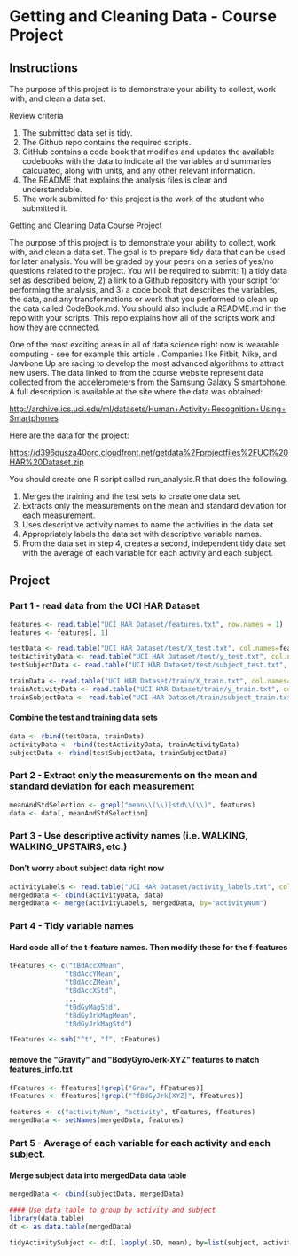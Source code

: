 # Getting and Cleaning Data - Course Project

## Instructions

The purpose of this project is to demonstrate your ability to collect, work with, and clean a data set.

Review criteria
1. The submitted data set is tidy.
2. The Github repo contains the required scripts.
3. GitHub contains a code book that modifies and updates the available codebooks with the data to indicate all the variables and summaries calculated, along with units, and any other relevant information.
4. The README that explains the analysis files is clear and understandable.
5. The work submitted for this project is the work of the student who submitted it.

Getting and Cleaning Data Course Project

The purpose of this project is to demonstrate your ability to collect, work with, and clean a data set. The goal is to prepare tidy data that can be used for later analysis. You will be graded by your peers on a series of yes/no questions related to the project. You will be required to submit: 1) a tidy data set as described below, 2) a link to a Github repository with your script for performing the analysis, and 3) a code book that describes the variables, the data, and any transformations or work that you performed to clean up the data called CodeBook.md. You should also include a README.md in the repo with your scripts. This repo explains how all of the scripts work and how they are connected.

One of the most exciting areas in all of data science right now is wearable computing - see for example this article . Companies like Fitbit, Nike, and Jawbone Up are racing to develop the most advanced algorithms to attract new users. The data linked to from the course website represent data collected from the accelerometers from the Samsung Galaxy S smartphone. A full description is available at the site where the data was obtained:

http://archive.ics.uci.edu/ml/datasets/Human+Activity+Recognition+Using+Smartphones

Here are the data for the project:

https://d396qusza40orc.cloudfront.net/getdata%2Fprojectfiles%2FUCI%20HAR%20Dataset.zip

You should create one R script called run_analysis.R that does the following.

1. Merges the training and the test sets to create one data set.
2. Extracts only the measurements on the mean and standard deviation for each measurement.
3. Uses descriptive activity names to name the activities in the data set
4. Appropriately labels the data set with descriptive variable names.
5. From the data set in step 4, creates a second, independent tidy data set with the average of each variable for each activity and each subject.

## Project

### Part 1 - read data from the UCI HAR Dataset
```r
features <- read.table("UCI HAR Dataset/features.txt", row.names = 1)
features <- features[, 1]

testData <- read.table("UCI HAR Dataset/test/X_test.txt", col.names=features)
testActivityData <- read.table("UCI HAR Dataset/test/y_test.txt", col.names="activityNum")
testSubjectData <- read.table("UCI HAR Dataset/test/subject_test.txt", col.names="subject")

trainData <- read.table("UCI HAR Dataset/train/X_train.txt", col.names=features)
trainActivityData <- read.table("UCI HAR Dataset/train/y_train.txt", col.names="activityNum")
trainSubjectData <- read.table("UCI HAR Dataset/train/subject_train.txt", col.names="subject")
```

#### Combine the test and training data sets
```r
data <- rbind(testData, trainData)
activityData <- rbind(testActivityData, trainActivityData)
subjectData <- rbind(testSubjectData, trainSubjectData)
```

### Part 2 - Extract only the measurements on the mean and standard deviation for each measurement
```r
meanAndStdSelection <- grepl("mean\\(\\)|std\\(\\)", features)
data <- data[, meanAndStdSelection]
```

### Part 3 - Use descriptive activity names (i.e. WALKING, WALKING_UPSTAIRS, etc.)
#### Don't worry about subject data right now
```r
activityLabels <- read.table("UCI HAR Dataset/activity_labels.txt", col.names=c("activityNum", "activity"))
mergedData <- cbind(activityData, data)
mergedData <- merge(activityLabels, mergedData, by="activityNum")
```

### Part 4 - Tidy variable names
#### Hard code all of the t-feature names. Then modify these for the f-features
```r
tFeatures <- c("tBdAccXMean",
              "tBdAccYMean",
              "tBdAccZMean",
              "tBdAccXStd",
              ...
              "tBdGyMagStd",
              "tBdGyJrkMagMean",
              "tBdGyJrkMagStd")

fFeatures <- sub("^t", "f", tFeatures)
```
#### remove the "Gravity" and "BodyGyroJerk-XYZ" features to match features_info.txt
```r
fFeatures <- fFeatures[!grepl("Grav", fFeatures)]
fFeatures <- fFeatures[!grepl("^fBdGyJrk[XYZ]", fFeatures)]

features <- c("activityNum", "activity", tFeatures, fFeatures)
mergedData <- setNames(mergedData, features)
```

### Part 5 - Average of each variable for each activity and each subject.
#### Merge subject data into mergedData data table
```r
mergedData <- cbind(subjectData, mergedData)

#### Use data table to group by activity and subject
library(data.table)
dt <- as.data.table(mergedData)

tidyActivitySubject <- dt[, lapply(.SD, mean), by=list(subject, activity)]
```

